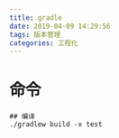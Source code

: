 ```yaml
---
title: gradle
date: 2019-04-09 14:29:56
tags: 版本管理
categories: 工程化
---
```




# 命令

```shell
## 编译
./gradlew build -x test

```

